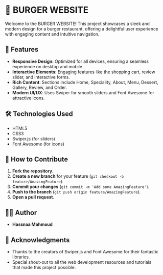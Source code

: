 # 🍔 BURGER WEBSITE

Welcome to the BURGER WEBSITE! This project showcases a sleek and modern design for a burger restaurant, offering a delightful user experience with engaging content and intuitive navigation.

## 🌟 Features

- **Responsive Design**: Optimized for all devices, ensuring a seamless experience on desktop and mobile.
- **Interactive Elements**: Engaging features like the shopping cart, review slider, and interactive forms.
- **Rich Content**: Sections include Home, Speciality, About, Menu, Dessert, Gallery, Review, and Order.
- **Modern UI/UX**: Uses Swiper for smooth sliders and Font Awesome for attractive icons.

## 🛠 Technologies Used

- HTML5
- CSS3
- Swiper.js (for sliders)
- Font Awesome (for icons)

## 🚀 How to Contribute

1. **Fork the repository**.
2. **Create a new branch** for your feature (`git checkout -b feature/AmazingFeature`).
3. **Commit your changes** (`git commit -m 'Add some AmazingFeature'`).
4. **Push to the branch** (`git push origin feature/AmazingFeature`).
5. **Open a pull request**.

## 👩‍💻 Author

- **Hassnaa Mahmoud**

## 🎉 Acknowledgments

- Thanks to the creators of Swiper.js and Font Awesome for their fantastic libraries.
- Special shout-out to all the web development resources and tutorials that made this project possible.

